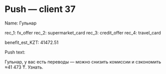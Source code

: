 # Push — client 37

Name: Гульнар

rec_1: fx_offer
rec_2: supermarket_card
rec_3: credit_offer
rec_4: travel_card

benefit_est_KZT: 41472.51

Push text:

Гульнар, у вас есть переводы — можно снизить комиссии и сэкономить ≈41 473 ₸. Узнать.
